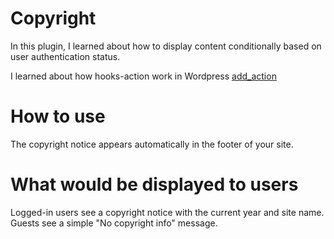 # Copyright 

In this plugin, I learned about how to display content conditionally based on user authentication status.

I learned about how hooks-action work in Wordpress
[add_action](https://developer.wordpress.org/reference/functions/add_action/)

# How to use
The copyright notice appears automatically in the footer of your site. 

# What would be displayed to users
Logged-in users see a copyright notice with the current year and site name. Guests see a simple "No copyright info" message.